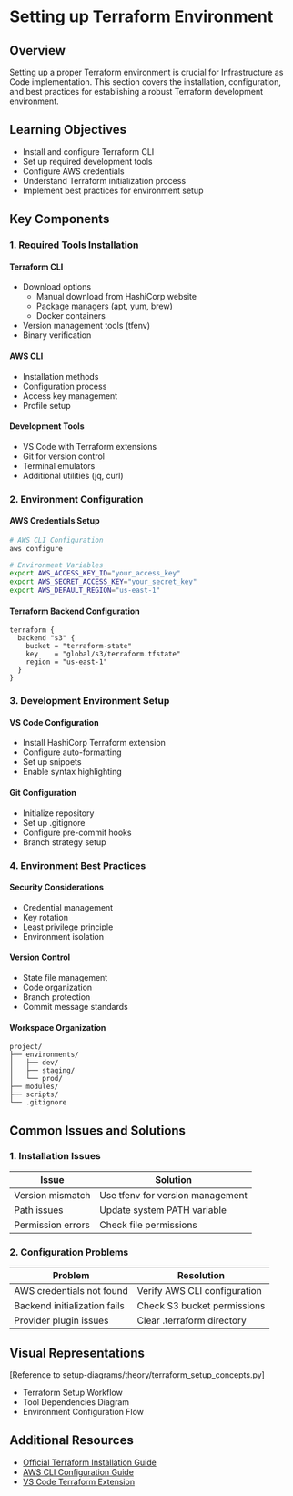 # Setting up Terraform Environment

## Overview
Setting up a proper Terraform environment is crucial for Infrastructure as Code implementation. This section covers the installation, configuration, and best practices for establishing a robust Terraform development environment.

## Learning Objectives
- Install and configure Terraform CLI
- Set up required development tools
- Configure AWS credentials
- Understand Terraform initialization process
- Implement best practices for environment setup

## Key Components

### 1. Required Tools Installation
#### Terraform CLI
- Download options
  - Manual download from HashiCorp website
  - Package managers (apt, yum, brew)
  - Docker containers
- Version management tools (tfenv)
- Binary verification

#### AWS CLI
- Installation methods
- Configuration process
- Access key management
- Profile setup

#### Development Tools
- VS Code with Terraform extensions
- Git for version control
- Terminal emulators
- Additional utilities (jq, curl)

### 2. Environment Configuration

#### AWS Credentials Setup
```bash
# AWS CLI Configuration
aws configure

# Environment Variables
export AWS_ACCESS_KEY_ID="your_access_key"
export AWS_SECRET_ACCESS_KEY="your_secret_key"
export AWS_DEFAULT_REGION="us-east-1"
```

#### Terraform Backend Configuration
```hcl
terraform {
  backend "s3" {
    bucket = "terraform-state"
    key    = "global/s3/terraform.tfstate"
    region = "us-east-1"
  }
}
```

### 3. Development Environment Setup

#### VS Code Configuration
- Install HashiCorp Terraform extension
- Configure auto-formatting
- Set up snippets
- Enable syntax highlighting

#### Git Configuration
- Initialize repository
- Set up .gitignore
- Configure pre-commit hooks
- Branch strategy setup

### 4. Environment Best Practices

#### Security Considerations
- Credential management
- Key rotation
- Least privilege principle
- Environment isolation

#### Version Control
- State file management
- Code organization
- Branch protection
- Commit message standards

#### Workspace Organization
```plaintext
project/
├── environments/
│   ├── dev/
│   ├── staging/
│   └── prod/
├── modules/
├── scripts/
└── .gitignore
```

## Common Issues and Solutions

### 1. Installation Issues
| Issue | Solution |
|-------|----------|
| Version mismatch | Use tfenv for version management |
| Path issues | Update system PATH variable |
| Permission errors | Check file permissions |

### 2. Configuration Problems
| Problem | Resolution |
|---------|------------|
| AWS credentials not found | Verify AWS CLI configuration |
| Backend initialization fails | Check S3 bucket permissions |
| Provider plugin issues | Clear .terraform directory |

## Visual Representations
[Reference to setup-diagrams/theory/terraform_setup_concepts.py]
- Terraform Setup Workflow
- Tool Dependencies Diagram
- Environment Configuration Flow

## Additional Resources
- [Official Terraform Installation Guide](https://learn.hashicorp.com/tutorials/terraform/install-cli)
- [AWS CLI Configuration Guide](https://docs.aws.amazon.com/cli/latest/userguide/cli-configure-quickstart.html)
- [VS Code Terraform Extension](https://marketplace.visualstudio.com/items?itemName=HashiCorp.terraform)
